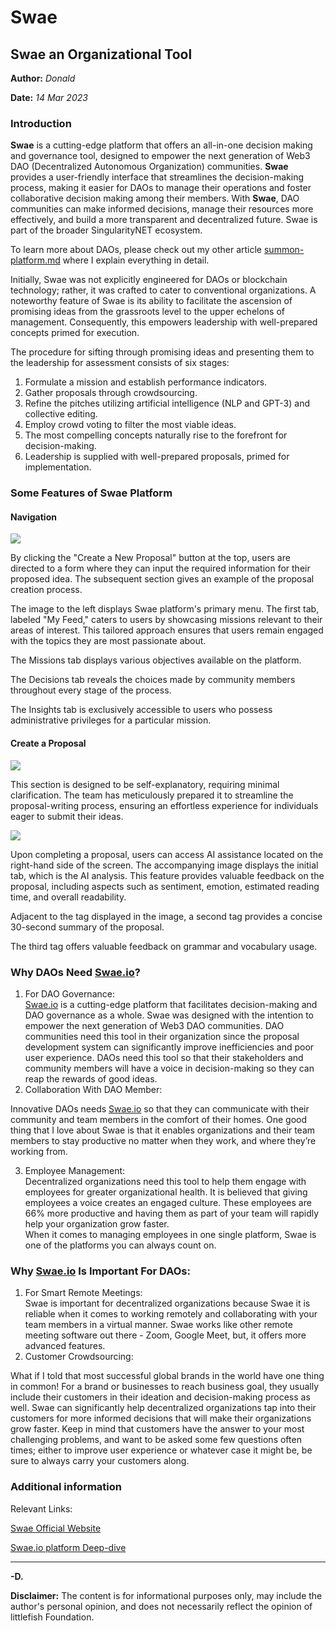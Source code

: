 # Swae

## Swae an Organizational Tool

**Author:** _Donald_

**Date:** _14 Mar 2023_

### Introduction

**Swae** is a cutting-edge platform that offers an all-in-one decision making and governance tool, designed to empower the next generation of Web3 DAO (Decentralized Autonomous Organization) communities. **Swae** provides a user-friendly interface that streamlines the decision-making process, making it easier for DAOs to manage their operations and foster collaborative decision making among their members. With **Swae**, DAO communities can make informed decisions, manage their resources more effectively, and build a more transparent and decentralized future. Swae is part of the broader SingularityNET ecosystem.

To learn more about DAOs, please check out my other article [summon-platform.md](../cardano/summon-platform.md "mention") where I explain everything in detail.

Initially, Swae was not explicitly engineered for DAOs or blockchain technology; rather, it was crafted to cater to conventional organizations. A noteworthy feature of Swae is its ability to facilitate the ascension of promising ideas from the grassroots level to the upper echelons of management. Consequently, this empowers leadership with well-prepared concepts primed for execution.

The procedure for sifting through promising ideas and presenting them to the leadership for assessment consists of six stages:

1. Formulate a mission and establish performance indicators.
2. Gather proposals through crowdsourcing.
3. Refine the pitches utilizing artificial intelligence (NLP and GPT-3) and collective editing.
4. Employ crowd voting to filter the most viable ideas.
5. The most compelling concepts naturally rise to the forefront for decision-making.
6. Leadership is supplied with well-prepared proposals, primed for implementation.

### Some Features of Swae Platform

#### Navigation

![](https://i.imgur.com/lHXWnj6.png)

By clicking the "Create a New Proposal" button at the top, users are directed to a form where they can input the required information for their proposed idea. The subsequent section gives an example of the proposal creation process.

The image to the left displays Swae platform's primary menu. The first tab, labeled "My Feed," caters to users by showcasing missions relevant to their areas of interest. This tailored approach ensures that users remain engaged with the topics they are most passionate about.

The Missions tab displays various objectives available on the platform.

The Decisions tab reveals the choices made by community members throughout every stage of the process.

The Insights tab is exclusively accessible to users who possess administrative privileges for a particular mission.

#### Create a Proposal

![](https://i.imgur.com/xK7R7F7.png)

This section is designed to be self-explanatory, requiring minimal clarification. The team has meticulously prepared it to streamline the proposal-writing process, ensuring an effortless experience for individuals eager to submit their ideas.

![](https://i.imgur.com/sP4dyOR.png)

Upon completing a proposal, users can access AI assistance located on the right-hand side of the screen. The accompanying image displays the initial tab, which is the AI analysis. This feature provides valuable feedback on the proposal, including aspects such as sentiment, emotion, estimated reading time, and overall readability.

Adjacent to the tag displayed in the image, a second tag provides a concise 30-second summary of the proposal.

The third tag offers valuable feedback on grammar and vocabulary usage.

### Why DAOs Need [Swae.io](http://swae.io/)? <a href="#why-daos-need-swaeio" id="why-daos-need-swaeio"></a>

1. For DAO Governance:\
   [Swae.io](http://swae.io/) is a cutting-edge platform that facilitates decision-making and DAO governance as a whole. Swae was designed with the intention to empower the next generation of Web3 DAO communities. DAO communities need this tool in their organization since the proposal development system can significantly improve inefficiencies and poor user experience. DAOs need this tool so that their stakeholders and community members will have a voice in decision-making so they can reap the rewards of good ideas.
2. Collaboration With DAO Member:

Innovative DAOs needs [Swae.io](http://swae.io/) so that they can communicate with their community and team members in the comfort of their homes. One good thing that I love about Swae is that it enables organizations and their team members to stay productive no matter when they work, and where they’re working from.

3. Employee Management:\
   Decentralized organizations need this tool to help them engage with employees for greater organizational health. It is believed that giving employees a voice creates an engaged culture. These employees are 66% more productive and having them as part of your team will rapidly help your organization grow faster.\
   When it comes to managing employees in one single platform, Swae is one of the platforms you can always count on.

### Why [Swae.io](http://swae.io/) Is Important For DAOs: <a href="#why-swaeio-is-important-for-daos" id="why-swaeio-is-important-for-daos"></a>

1. For Smart Remote Meetings:\
   Swae is important for decentralized organizations because Swae it is reliable when it comes to working remotely and collaborating with your team members in a virtual manner. Swae works like other remote meeting software out there - Zoom, Google Meet, but, it offers more advanced features.
2. Customer Crowdsourcing:

What if I told that most successful global brands in the world have one thing in common! For a brand or businesses to reach business goal, they usually include their customers in their ideation and decision-making process as well. Swae can significantly help decentralized organizations tap into their customers for more informed decisions that will make their organizations grow faster. Keep in mind that customers have the answer to your most challenging problems, and want to be asked some few questions often times; either to improve user experience or whatever case it might be, be sure to always carry your customers along.

### Additional information

Relevant Links:

[Swae Official Website](https://swae.io/)

[Swae.io platform Deep-dive](https://www.youtube.com/watch?v=N3gCmmQ2\_gY)

***

**-D.**

**Disclaimer:** The content is for informational purposes only, may include the author's personal opinion, and does not necessarily reflect the opinion of littlefish Foundation.
